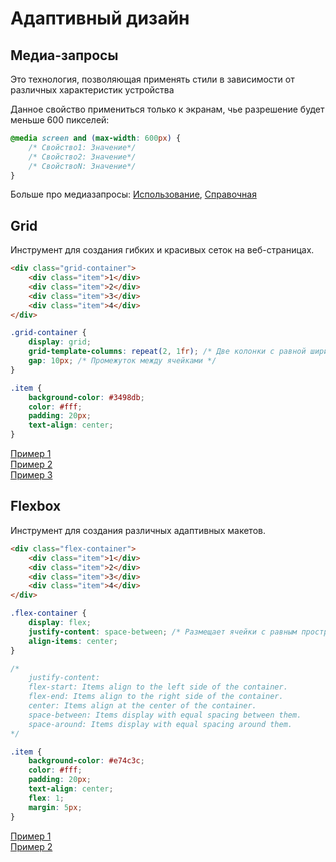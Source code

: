 # Адаптивный дизайн

## Медиа-запросы

Это технология, позволяющая применять стили в зависимости от различных характеристик устройства

Данное свойство примениться только к экранам, чье разрешение будет меньше 600 пикселей:
```css
@media screen and (max-width: 600px) {
    /* Свойство1: Значение*/
    /* Свойство2: Значение*/
    /* СвойствоN: Значение*/
}
```

Больше про медиазапросы: [Использование](https://developer.mozilla.org/ru/docs/Web/CSS/CSS_media_queries/Using_media_queries), [Справочная](https://developer.mozilla.org/ru/docs/Web/CSS/@media#media_features)

## Grid

Инструмент для создания гибких и красивых сеток на веб-страницах.

```html
<div class="grid-container">
    <div class="item">1</div>
    <div class="item">2</div>
    <div class="item">3</div>
    <div class="item">4</div>
</div>
```
```css
.grid-container {
    display: grid;
    grid-template-columns: repeat(2, 1fr); /* Две колонки с равной шириной */
    gap: 10px; /* Промежуток между ячейками */
}

.item {
    background-color: #3498db;
    color: #fff;
    padding: 20px;
    text-align: center;
}
```

[Пример 1](./Grid-Examples/Grid1.md)  
[Пример 2](./Grid-Examples/Grid2.md)  
[Пример 3](./Grid-Examples/Grid3.md)  

## Flexbox

Инструмент для создания различных адаптивных макетов.

```html
<div class="flex-container">
    <div class="item">1</div>
    <div class="item">2</div>
    <div class="item">3</div>
    <div class="item">4</div>
</div>
```

```css
.flex-container {
    display: flex;
    justify-content: space-between; /* Размещает ячейки с равным пространством между ними */
    align-items: center;
}

/* 
    justify-content:
    flex-start: Items align to the left side of the container.
    flex-end: Items align to the right side of the container.
    center: Items align at the center of the container.
    space-between: Items display with equal spacing between them.
    space-around: Items display with equal spacing around them.
*/

.item {
    background-color: #e74c3c;
    color: #fff;
    padding: 20px;
    text-align: center;
    flex: 1;
    margin: 5px;
}
```

[Пример 1](./Flex-Examples/Flex1.md)  
[Пример 2](./Flex-Examples/Flex2.md)





